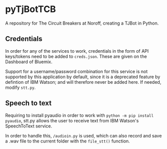 # pyTjBotTCB
A repository for The Circuit Breakers at Noroff, creating a TJBot in Python.

## Credentials

In order for any of the services to work, credentials in the form of API keys/tokens need to be added to `creds.json`. These are given on the Dashboard of Bluemix.

Support for a username/password combination for this service is not supported by this application by default, since it is a deprecated feature by defintion of IBM Watson; and will therefore never be added here. If needed, modify `stt.py`.


## Speech to text

Requiring to install pyaudio in order to work with `python -m pip install pyaudio`, stt.py allows the user to receive text from IBM Watson's SpeechToText service.

In order to handle this, `/audioin.py` is used, which can also record and save a .wav file to the current folder with the `file_stt()` function.
